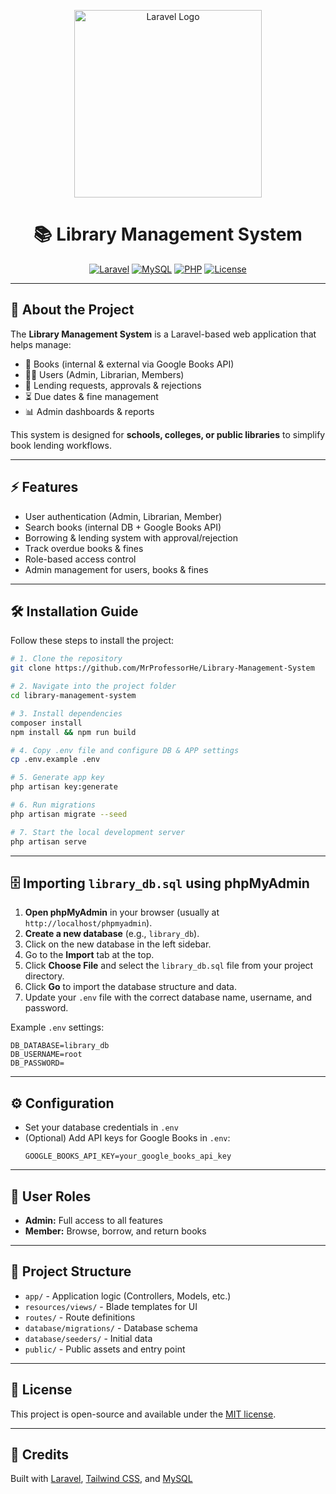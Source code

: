 <p align="center">
  <a href="https://laravel.com" target="_blank">
    <img src="https://raw.githubusercontent.com/laravel/art/master/logo-lockup/5%20SVG/2%20CMYK/1%20Full%20Color/laravel-logolockup-cmyk-red.svg" width="300" alt="Laravel Logo">
  </a>
</p>

<h1 align="center">📚 Library Management System</h1>

<p align="center">
  <a href="#"><img src="https://img.shields.io/badge/Laravel-11-red" alt="Laravel"></a>
  <a href="#"><img src="https://img.shields.io/badge/MySQL-Database-blue" alt="MySQL"></a>
  <a href="#"><img src="https://img.shields.io/badge/PHP-8.2-purple" alt="PHP"></a>
  <a href="#"><img src="https://img.shields.io/badge/license-MIT-green" alt="License"></a>
</p>

---

## 🚀 About the Project

The **Library Management System** is a Laravel-based web application that helps manage:

- 📖 Books (internal & external via Google Books API)
- 👩‍💻 Users (Admin, Librarian, Members)
- 🔄 Lending requests, approvals & rejections
- ⏳ Due dates & fine management
- 📊 Admin dashboards & reports

This system is designed for **schools, colleges, or public libraries** to simplify book lending workflows.

---

## ⚡ Features

- User authentication (Admin, Librarian, Member)
- Search books (internal DB + Google Books API)
- Borrowing & lending system with approval/rejection
- Track overdue books & fines
- Role-based access control
- Admin management for users, books & fines

---

## 🛠️ Installation Guide

Follow these steps to install the project:

```bash
# 1. Clone the repository
git clone https://github.com/MrProfessorHe/Library-Management-System

# 2. Navigate into the project folder
cd library-management-system

# 3. Install dependencies
composer install
npm install && npm run build

# 4. Copy .env file and configure DB & APP settings
cp .env.example .env

# 5. Generate app key
php artisan key:generate

# 6. Run migrations
php artisan migrate --seed

# 7. Start the local development server
php artisan serve
```

---

## 🗄️ Importing `library_db.sql` using phpMyAdmin

1. **Open phpMyAdmin** in your browser (usually at `http://localhost/phpmyadmin`).
2. **Create a new database** (e.g., `library_db`).
3. Click on the new database in the left sidebar.
4. Go to the **Import** tab at the top.
5. Click **Choose File** and select the `library_db.sql` file from your project directory.
6. Click **Go** to import the database structure and data.
7. Update your `.env` file with the correct database name, username, and password.

Example `.env` settings:
```
DB_DATABASE=library_db
DB_USERNAME=root
DB_PASSWORD=
```

---

## ⚙️ Configuration

- Set your database credentials in `.env`
- (Optional) Add API keys for Google Books in `.env`:
  ```
  GOOGLE_BOOKS_API_KEY=your_google_books_api_key
  ```

---

## 👤 User Roles

- **Admin:** Full access to all features
- **Member:** Browse, borrow, and return books

---

## 📂 Project Structure

- `app/` - Application logic (Controllers, Models, etc.)
- `resources/views/` - Blade templates for UI
- `routes/` - Route definitions
- `database/migrations/` - Database schema
- `database/seeders/` - Initial data
- `public/` - Public assets and entry point

---

## 📄 License

This project is open-source and available under the [MIT license](LICENSE).

---

## 🙏 Credits

Built with [Laravel](https://laravel.com/), [Tailwind CSS](https://tailwindcss.com/), and [MySQL](https://www.mysql.com/)